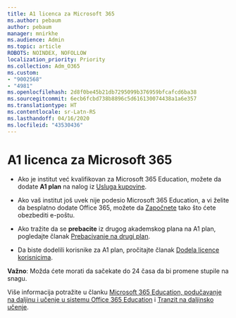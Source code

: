 ```yaml
---
title: A1 licenca za Microsoft 365
ms.author: pebaum
author: pebaum
manager: mnirkhe
ms.audience: Admin
ms.topic: article
ROBOTS: NOINDEX, NOFOLLOW
localization_priority: Priority
ms.collection: Adm_O365
ms.custom:
- "9002568"
- "4981"
ms.openlocfilehash: 2d8f0be45b21db7295099b376959bfcafcd6ba38
ms.sourcegitcommit: 6ecb6fcbd738b8896c5d616130074438a1a6e357
ms.translationtype: HT
ms.contentlocale: sr-Latn-RS
ms.lasthandoff: 04/16/2020
ms.locfileid: "43530436"
---
```

# <a name="a1-license-for-microsoft-365"></a>A1 licenca za Microsoft 365


- Ako je institut već kvalifikovan za Microsoft 365 Education, možete da dodate **A1 plan** na nalog iz [Usluga kupovine](https://docs.microsoft.com/microsoft-365/commerce/buy-another-subscription?view=o365-worldwide#buy-another-subscription). 

- Ako vaš institut još uvek nije podesio Microsoft 365 Education, a vi želite da besplatno dodate Office 365, možete da [Započnete](https://www.microsoft.com/education/products/office) tako što ćete obezbediti e-poštu. 

- Ako tražite da se **prebacite** iz drugog akademskog plana na A1 plan, pogledajte članak [Prebacivanje na drugi plan](https://docs.microsoft.com/sr-latn-RS/microsoft-365/commerce/subscriptions/switch-plans-manually). 

- Da biste dodelili korisnike za A1 plan, pročitajte članak [Dodela licence korisnicima](https://docs.microsoft.com/sr-latn-RS/microsoft-365/admin/manage/assign-licenses-to-users). 

**Važno**: Možda ćete morati da sačekate do 24 časa da bi promene stupile na snagu. 

Više informacija potražite u članku [Microsoft 365 Education, podučavanje na daljinu i učenje u sistemu Office 365 Education](https://support.office.com/article/remote-teaching-and-learning-in-office-365-education-f651ccae-7b65-478b-8366-51bb884025c4) i [Tranzit na daljinsko učenje](https://www.microsoft.com/education/remote-learning). 
